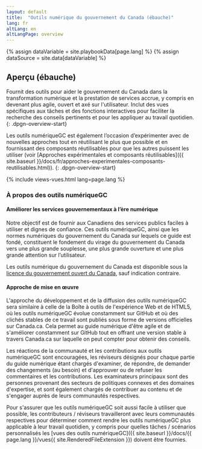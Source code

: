 ```yaml
---
layout: default
title:  "Outils numérique du gouvernement du Canada (ébauche)"
lang: fr
altLang: en
altLangPage: overview
---
```

{% assign dataVariable = site.playbookData[page.lang] %}
{% assign dataSource = site.data[dataVariable] %}
<section class="dpgn-section-overview">

## Aperçu (ébauche)

Fournit des outils pour aider le gouvernement du Canada dans la transformation numérique et la prestation de services accrue, y compris en devenant plus agile, ouvert et axé sur l'utilisateur. Inclut des vues spécifiques aux tâches et des fonctions interactives pour faciliter la recherche des conseils pertinents et pour les appliquer au travail quotidien.
{: .dpgn-overview-start}

Les outils numériqueGC est également l’occasion d’expérimenter avec de nouvelles approches tout en réutilisant le plus que possible et en fournissant des composants réutilisables pour que les autres puissent les utiliser (voir [Approches expérimentales et composants réutilisables]({{ site.baseurl }}/docs/fr/approches-experimentales-composants-reutilisables.html)).
{: .dpgn-overview-start}

{% include views-vues.html lang=page.lang %}

<section class="dpgn-overview-end">

### À propos des outils numériqueGC

<section class="dpgn-overview-end">
  
#### Améliorer les services gouvernementaux à l’ère numérique

Notre objectif est de fournir aux Canadiens des services publics faciles à utiliser et dignes de confiance. Ces outils numériqueGC, ainsi que les normes numériques du gouvernement du Canada sur lequels ce guide est fondé, constituent le fondement du virage du gouvernement du Canada vers une plus grande souplesse, une plus grande ouverture et une plus grande attention sur l’utilisateur. 

Les outils numérique du gouvernement du Canada est disponible sous la [licence du gouvernement ouvert du Canada](https://ouvert.canada.ca/fr/licence-du-gouvernement-ouvert-canada), sauf indication contraire.

</section>

<section class="dpgn-overview-end">
 
#### Approche de mise en œuvre

L'approche du développement et de la diffusion des outils numériqueGC sera similaire à celle de la Boîte à outils de l'expérience Web et de HTML5, où les outils numériqueGC évolue constamment sur GitHub et où des clichés stables de ce travail sont publiés sous forme de versions officielles sur Canada.ca. Cela permet au guide numérique d'être agile et de s'améliorer constamment sur GitHub tout en offrant une version stable à travers Canada.ca sur laquelle on peut compter pour obtenir des conseils.

Les réactions de la communauté et les contributions aux outils numériqueGC sont encouragées, les réviseurs désignés pour chaque partie du guide numérique étant chargés d'examiner, de répondre, de demander des changements (au besoin) et d'approuver ou de refuser les commentaires et les contributions. Les examinateurs principaux sont des personnes provenant des secteurs de politiques connexes et des domaines d'expertise, et sont également chargés de contribuer au contenu et de s'engager auprès de leurs communautés respectives.

Pour s'assurer que les outils numériqueGC soit aussi facile à utiliser que possible, les contributeurs / réviseurs travailleront avec leurs communautés respectives pour déterminer comment rendre les outils numériqueGC plus applicable à leur travail quotidien, y compris pour quelles tâches / scénarios personnalisés les [vues des outils numériqueGC]({{ site.baseurl }}/docs/{{ page.lang }}/vues{{ site.RenderedFileExtension }}) doivent être fournies.

</section>
</section>
